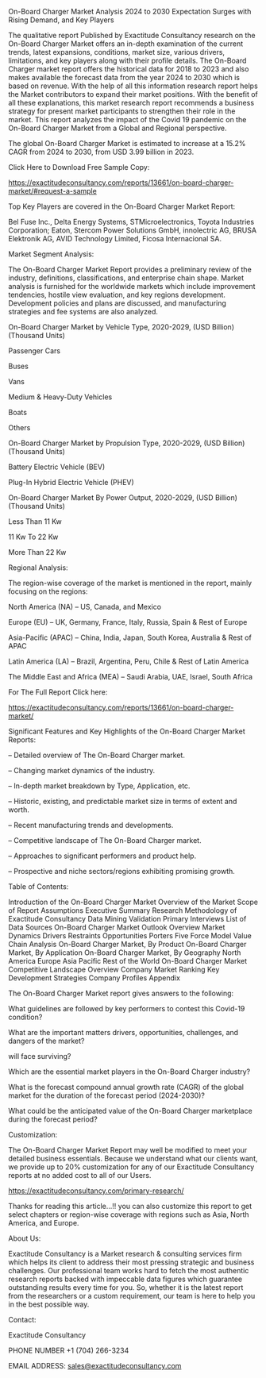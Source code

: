 On-Board Charger Market Analysis 2024 to 2030 Expectation Surges with Rising Demand, and Key Players

The qualitative report Published by Exactitude Consultancy research on the On-Board Charger Market offers an in-depth examination of the current trends, latest expansions, conditions, market size, various drivers, limitations, and key players along with their profile details. The On-Board Charger market report offers the historical data for 2018 to 2023 and also makes available the forecast data from the year 2024 to 2030 which is based on revenue. With the help of all this information research report helps the Market contributors to expand their market positions. With the benefit of all these explanations, this market research report recommends a business strategy for present market participants to strengthen their role in the market. This report analyzes the impact of the Covid 19 pandemic on the On-Board Charger Market from a Global and Regional perspective.

The global On-Board Charger Market is estimated to increase at a 15.2% CAGR from 2024 to 2030, from USD 3.99 billion in 2023.

Click Here to Download Free Sample Copy:

https://exactitudeconsultancy.com/reports/13661/on-board-charger-market/#request-a-sample

Top Key Players are covered in the On-Board Charger Market Report:

Bel Fuse Inc., Delta Energy Systems, STMicroelectronics, Toyota Industries Corporation; Eaton, Stercom Power Solutions GmbH, innolectric AG, BRUSA Elektronik AG, AVID Technology Limited, Ficosa Internacional SA.

Market Segment Analysis:

The On-Board Charger Market Report provides a preliminary review of the industry, definitions, classifications, and enterprise chain shape. Market analysis is furnished for the worldwide markets which include improvement tendencies, hostile view evaluation, and key regions development. Development policies and plans are discussed, and manufacturing strategies and fee systems are also analyzed.

On-Board Charger Market by Vehicle Type, 2020-2029, (USD Billion) (Thousand Units)

Passenger Cars

Buses

Vans

Medium & Heavy-Duty Vehicles

Boats

Others

On-Board Charger Market by Propulsion Type, 2020-2029, (USD Billion) (Thousand Units)

Battery Electric Vehicle (BEV)

Plug-In Hybrid Electric Vehicle (PHEV)

On-Board Charger Market By Power Output, 2020-2029, (USD Billion) (Thousand Units)

Less Than 11 Kw

11 Kw To 22 Kw

More Than 22 Kw

Regional Analysis:

The region-wise coverage of the market is mentioned in the report, mainly focusing on the regions:

North America (NA) – US, Canada, and Mexico

Europe (EU) – UK, Germany, France, Italy, Russia, Spain & Rest of Europe

Asia-Pacific (APAC) – China, India, Japan, South Korea, Australia & Rest of APAC

Latin America (LA) – Brazil, Argentina, Peru, Chile & Rest of Latin America

The Middle East and Africa (MEA) – Saudi Arabia, UAE, Israel, South Africa

For The Full Report Click here:

https://exactitudeconsultancy.com/reports/13661/on-board-charger-market/

Significant Features and Key Highlights of the On-Board Charger Market Reports:

– Detailed overview of The On-Board Charger market.

– Changing market dynamics of the industry.

– In-depth market breakdown by Type, Application, etc.

– Historic, existing, and predictable market size in terms of extent and worth.

– Recent manufacturing trends and developments.

– Competitive landscape of The On-Board Charger market.

– Approaches to significant performers and product help.

– Prospective and niche sectors/regions exhibiting promising growth.

Table of Contents:

Introduction of the On-Board Charger Market
Overview of the Market
Scope of Report
Assumptions
Executive Summary
Research Methodology of Exactitude Consultancy
Data Mining
Validation
Primary Interviews
List of Data Sources
On-Board Charger Market Outlook
Overview
Market Dynamics
Drivers
Restraints
Opportunities
Porters Five Force Model
Value Chain Analysis
On-Board Charger Market, By Product
On-Board Charger Market, By Application
On-Board Charger Market, By Geography
North America
Europe
Asia Pacific
Rest of the World
On-Board Charger Market Competitive Landscape
Overview
Company Market Ranking
Key Development Strategies
Company Profiles
Appendix

The On-Board Charger Market report gives answers to the following:

What guidelines are followed by key performers to contest this Covid-19 condition?

What are the important matters drivers, opportunities, challenges, and dangers of the market?

will face surviving?

Which are the essential market players in the On-Board Charger industry?

What is the forecast compound annual growth rate (CAGR) of the global market for the duration of the forecast period (2024-2030)?

What could be the anticipated value of the On-Board Charger marketplace during the forecast period?

Customization:

The On-Board Charger Market Report may well be modified to meet your detailed business essentials. Because we understand what our clients want, we provide up to 20% customization for any of our Exactitude Consultancy reports at no added cost to all of our Users.

https://exactitudeconsultancy.com/primary-research/

Thanks for reading this article...!! you can also customize this report to get select chapters or region-wise coverage with regions such as Asia, North America, and Europe.

About Us:

Exactitude Consultancy is a Market research & consulting services firm which helps its client to address their most pressing strategic and business challenges. Our professional team works hard to fetch the most authentic research reports backed with impeccable data figures which guarantee outstanding results every time for you. So, whether it is the latest report from the researchers or a custom requirement, our team is here to help you in the best possible way.

Contact:

Exactitude Consultancy

PHONE NUMBER +1 (704) 266-3234

EMAIL ADDRESS: sales@exactitudeconsultancy.com  
